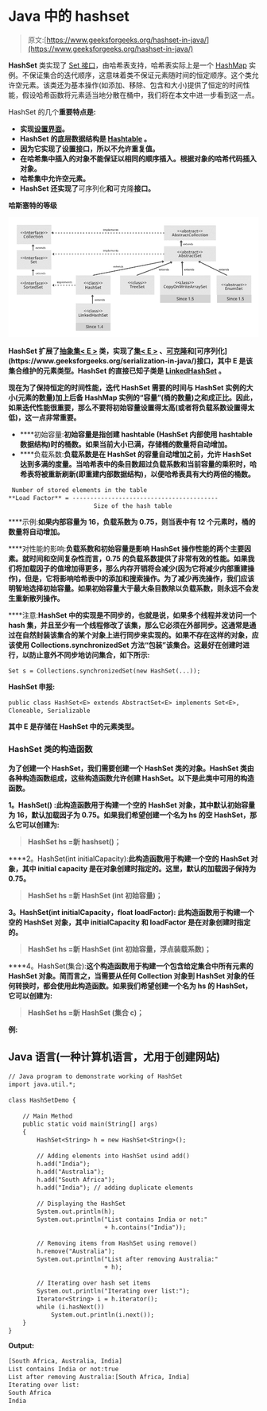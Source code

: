# Java 中的 hashset

> 原文:[https://www.geeksforgeeks.org/hashset-in-java/](https://www.geeksforgeeks.org/hashset-in-java/)

**HashSet** 类实现了 [Set 接口](https://www.geeksforgeeks.org/set-in-java/)，由哈希表支持，哈希表实际上是一个 [HashMap](https://www.geeksforgeeks.org/java-util-hashmap-in-java/) 实例。不保证集合的迭代顺序，这意味着类不保证元素随时间的恒定顺序。这个类允许空元素。该类还为基本操作(如添加、移除、包含和大小)提供了恒定的时间性能，假设哈希函数将元素适当地分散在桶中，我们将在本文中进一步看到这一点。

HashSet 的几个**重要特点是:**

*   **实现[设置界面](https://www.geeksforgeeks.org/set-in-java/)。**
*   **HashSet 的底层数据结构是 [Hashtable](https://www.geeksforgeeks.org/hashtable-in-java/) 。**
*   **因为它实现了设置接口，所以不允许重复值。**
*   **在哈希集中插入的对象不能保证以相同的顺序插入。根据对象的哈希代码插入对象。**
*   **哈希集中允许空元素。**
*   **HashSet 还实现了**可序列化**和**可克隆**接口。**

****哈斯塞特的等级**** 

**![Hierarchy of HashSet](img/cf7e9393d123ee96040700c8eb099a8f.png)**

**HashSet 扩展了[抽象集< E >](https://www.geeksforgeeks.org/abstractset-class-in-java-with-examples/#:~:text=The%20AbstractSet%20class%20in%20Java,implementation%20of%20the%20Set%20interface.) 类，实现了[集< E >](https://www.geeksforgeeks.org/set-in-java/) 、[可克隆](https://www.geeksforgeeks.org/marker-interface-java/#:~:text=Cloneable%20interface%20%3A%20Cloneable%20interface%20is,of%20instances%20of%20that%20class.)和[可序列化](https://www.geeksforgeeks.org/serialization-in-java/)接口，其中 E 是该集合维护的元素类型。HashSet 的直接已知子类是 [LinkedHashSet](https://www.geeksforgeeks.org/linkedhashset-in-java-with-examples/) 。**

**现在为了保持恒定的时间性能，迭代 HashSet 需要的时间与 HashSet 实例的大小(元素的数量)加上后备 HashMap 实例的“容量”(桶的数量)之和成正比。因此，如果迭代性能很重要，那么不要将初始容量设置得太高(或者将负载系数设置得太低)，这一点非常重要。**

*   ****初始容量:**初始容量是指创建 hashtable (HashSet 内部使用 hashtable 数据结构)时的桶数。如果当前大小已满，存储桶的数量将自动增加。** 
*   ****负载系数:**负载系数是在 HashSet 的容量自动增加之前，允许 HashSet 达到多满的度量。当哈希表中的条目数超过负载系数和当前容量的乘积时，哈希表将被重新刷新(即重建内部数据结构)，以便哈希表具有大约两倍的桶数。** 

```
 Number of stored elements in the table
**Load Factor** = -----------------------------------------
                        Size of the hash table 
```

****示例:**如果内部容量为 16，负载系数为 0.75，则当表中有 12 个元素时，桶的数量将自动增加。**

****对性能的影响:**负载系数和初始容量是影响 HashSet 操作性能的两个主要因素。就时间和空间复杂性而言，0.75 的负载系数提供了非常有效的性能。如果我们将加载因子的值增加得更多，那么内存开销将会减少(因为它将减少内部重建操作)，但是，它将影响哈希表中的添加和搜索操作。为了减少再洗操作，我们应该明智地选择初始容量。如果初始容量大于最大条目数除以负载系数，则永远不会发生重新散列操作。**

****注意:**HashSet 中的实现是不同步的，也就是说，如果多个线程并发访问一个 hash 集，并且至少有一个线程修改了该集，那么它必须在外部同步。这通常是通过在自然封装该集合的某个对象上进行同步来实现的。如果不存在这样的对象，应该使用 Collections.synchronizedSet 方法“包装”该集合。这最好在创建时进行，以防止意外不同步地访问集合，如下所示:** 

```
Set s = Collections.synchronizedSet(new HashSet(...)); 
```

****HashSet 申报:****

```
public class HashSet<E> extends AbstractSet<E> implements Set<E>, Cloneable, Serializable 
```

**其中 **E** 是存储在 HashSet 中的元素类型。**

### **HashSet 类的构造函数**

**为了创建一个 HashSet，我们需要创建一个 HashSet 类的对象。HashSet 类由各种构造函数组成，这些构造函数允许创建 HashSet。以下是此类中可用的构造函数。**

****1。HashSet()** :此构造函数用于构建一个空的 HashSet 对象，其中默认初始容量为 16，默认加载因子为 0.75。如果我们希望创建一个名为 hs 的空 HashSet，那么它可以创建为:**

> **HashSet <e>hs =新 hashset<e>()；</e></e>**

****2。HashSet(int initialCapacity):**此构造函数用于构建一个空的 HashSet 对象，其中 initial capacity 是在对象创建时指定的。这里，默认的加载因子保持为 0.75。**

> **HashSet <e>hs =新 HashSet <e>(int 初始容量)；</e></e>**

****3。HashSet(int initialCapacity，float loadFactor):** 此构造函数用于构建一个空的 HashSet 对象，其中 initialCapacity 和 loadFactor 是在对象创建时指定的。**

> **HashSet <e>hs =新 HashSet <e>(int 初始容量，浮点装载系数)；</e></e>**

****4。HashSet(集合):**这个构造函数用于构建一个包含给定集合中所有元素的 HashSet 对象。简而言之，当需要从任何 Collection 对象到 HashSet 对象的任何转换时，都会使用此构造函数。如果我们希望创建一个名为 hs 的 HashSet，它可以创建为:**

> **HashSet <e>hs =新 HashSet <e>(集合 c)；</e></e>**

****例:**** 

## **Java 语言(一种计算机语言，尤用于创建网站)**

```
// Java program to demonstrate working of HashSet
import java.util.*;

class HashSetDemo {

    // Main Method
    public static void main(String[] args)
    {
        HashSet<String> h = new HashSet<String>();

        // Adding elements into HashSet usind add()
        h.add("India");
        h.add("Australia");
        h.add("South Africa");
        h.add("India"); // adding duplicate elements

        // Displaying the HashSet
        System.out.println(h);
        System.out.println("List contains India or not:"
                           + h.contains("India"));

        // Removing items from HashSet using remove()
        h.remove("Australia");
        System.out.println("List after removing Australia:"
                           + h);

        // Iterating over hash set items
        System.out.println("Iterating over list:");
        Iterator<String> i = h.iterator();
        while (i.hasNext())
            System.out.println(i.next());
    }
}
```

****Output:****

```
[South Africa, Australia, India]
List contains India or not:true
List after removing Australia:[South Africa, India]
Iterating over list:
South Africa
India
```